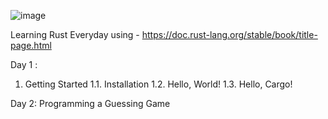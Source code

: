 ![image](https://github.com/user-attachments/assets/9e9c8daa-cd1d-41f1-a2d8-d0115183a988)



Learning  Rust Everyday using - https://doc.rust-lang.org/stable/book/title-page.html


Day 1 :
1. Getting Started
1.1. Installation
1.2. Hello, World!
1.3. Hello, Cargo!


Day 2:
Programming a Guessing Game
